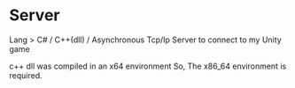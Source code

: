 # Server
Lang > C# / C++(dll) / 
Asynchronous Tcp/Ip Server to connect to my Unity game

c++ dll was compiled in an x64 environment
So, The x86_64 environment is required.
